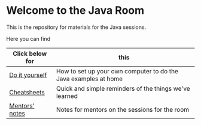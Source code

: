 # Welcome to the Java Room

This is the repository for materials for the Java sessions.  

Here you can find 

Click below for | this
---- | ----
[Do it yourself](diy.md) | How to set up your own computer to do the Java examples at home
[Cheatsheets](cheatsheets.md) | Quick and simple reminders of the things we've learned
[Mentors' notes](mentors.md) | Notes for mentors on the sessions for the room





